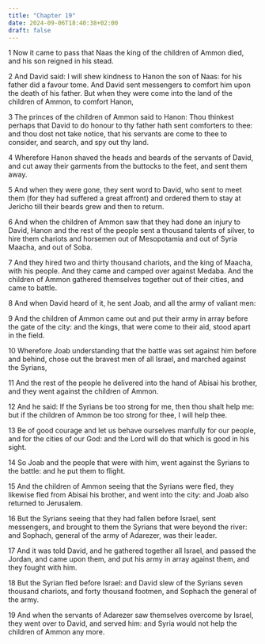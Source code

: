 ```yaml
---
title: "Chapter 19"
date: 2024-09-06T18:40:38+02:00
draft: false
---
```




1 Now it came to pass that Naas the king of the children of Ammon died, and his son reigned in his stead.

2 And David said: I will shew kindness to Hanon the son of Naas: for his father did a favour tome. And David sent messengers to comfort him upon the death of his father. But when they were come into the land of the children of Ammon, to comfort Hanon,

3 The princes of the children of Ammon said to Hanon: Thou thinkest perhaps that David to do honour to thy father hath sent comforters to thee: and thou dost not take notice, that his servants are come to thee to consider, and search, and spy out thy land.

4 Wherefore Hanon shaved the heads and beards of the servants of David, and cut away their garments from the buttocks to the feet, and sent them away.

5 And when they were gone, they sent word to David, who sent to meet them (for they had suffered a great affront) and ordered them to stay at Jericho till their beards grew and then to return.

6 And when the children of Ammon saw that they had done an injury to David, Hanon and the rest of the people sent a thousand talents of silver, to hire them chariots and horsemen out of Mesopotamia and out of Syria Maacha, and out of Soba.

7 And they hired two and thirty thousand chariots, and the king of Maacha, with his people. And they came and camped over against Medaba. And the children of Ammon gathered themselves together out of their cities, and came to battle.

8 And when David heard of it, he sent Joab, and all the army of valiant men:

9 And the children of Ammon came out and put their army in array before the gate of the city: and the kings, that were come to their aid, stood apart in the field.

10 Wherefore Joab understanding that the battle was set against him before and behind, chose out the bravest men of all Israel, and marched against the Syrians,

11 And the rest of the people he delivered into the hand of Abisai his brother, and they went against the children of Ammon.

12 And he said: If the Syrians be too strong for me, then thou shalt help me: but if the children of Ammon be too strong for thee, I will help thee.

13 Be of good courage and let us behave ourselves manfully for our people, and for the cities of our God: and the Lord will do that which is good in his sight.

14 So Joab and the people that were with him, went against the Syrians to the battle: and he put them to flight.

15 And the children of Ammon seeing that the Syrians were fled, they likewise fled from Abisai his brother, and went into the city: and Joab also returned to Jerusalem.

16 But the Syrians seeing that they had fallen before Israel, sent messengers, and brought to them the Syrians that were beyond the river: and Sophach, general of the army of Adarezer, was their leader.

17 And it was told David, and he gathered together all Israel, and passed the Jordan, and came upon them, and put his army in array against them, and they fought with him.

18 But the Syrian fled before Israel: and David slew of the Syrians seven thousand chariots, and forty thousand footmen, and Sophach the general of the army.

19 And when the servants of Adarezer saw themselves overcome by Israel, they went over to David, and served him: and Syria would not help the children of Ammon any more.

